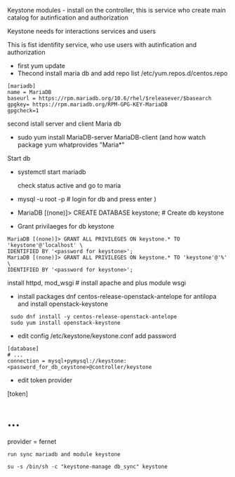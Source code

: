 Keystone modules - install on the controller, this is service who create main catalog for  autinfication and authorization

Keystone needs for interactions services and users

This is fist identifity service, who use users with autinfication and authorization
- first  yum update
- Thecond install maria db and add repo list   /etc/yum.repos.d/centos.repo
```
[mariadb]
name = MariaDB
baseurl = https://rpm.mariadb.org/10.6/rhel/$releasever/$basearch
gpgkey= https://rpm.mariadb.org/RPM-GPG-KEY-MariaDB
gpgcheck=1
```
second istall server and client Maria db

- sudo yum install MariaDB-server MariaDB-client
(and how watch package yum whatprovides "Maria*"

Start db
 - systemctl start mariadb

   check status active and go to maria

-  mysql -u root -p                                 # login for db  and press enter  )
-  MariaDB [(none)]> CREATE DATABASE keystone;      # Create db keystone
- Grant privilaeges for db keystone
```
MariaDB [(none)]> GRANT ALL PRIVILEGES ON keystone.* TO 'keystone'@'localhost' \
IDENTIFIED BY '<password for keystone>';
MariaDB [(none)]> GRANT ALL PRIVILEGES ON keystone.* TO 'keystone'@'%' \
IDENTIFIED BY '<password for keystone>';
```
install httpd, mod_wsgi                 # install apache and plus module wsgi  

- install packages dnf centos-release-openstack-antelope for antilopa and install openstack-keystone 
```
 sudo dnf install -y centos-release-openstack-antelope
 sudo yum install openstack-keystone
 ```
- edit config  /etc/keystone/keystone.conf add password

```
[database]
# ...
connection = mysql+pymysql://keystone:<password_for_db_ceystone>@controller/keystone
``` 
- edit token provider

[token]
# ...
provider = fernet
```
run sync mariadb and module keystone 

su -s /bin/sh -c "keystone-manage db_sync" keystone
  
